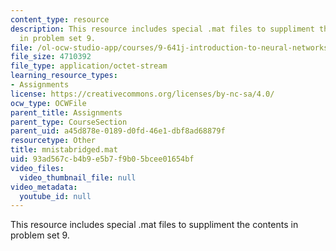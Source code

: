 ```yaml
---
content_type: resource
description: This resource includes special .mat files to suppliment the contents
  in problem set 9.
file: /ol-ocw-studio-app/courses/9-641j-introduction-to-neural-networks-spring-2005/93ad567cb4b9e5b7f9b05bcee01654bf_mnistabridged.mat
file_size: 4710392
file_type: application/octet-stream
learning_resource_types:
- Assignments
license: https://creativecommons.org/licenses/by-nc-sa/4.0/
ocw_type: OCWFile
parent_title: Assignments
parent_type: CourseSection
parent_uid: a45d878e-0189-d0fd-46e1-dbf8ad68879f
resourcetype: Other
title: mnistabridged.mat
uid: 93ad567c-b4b9-e5b7-f9b0-5bcee01654bf
video_files:
  video_thumbnail_file: null
video_metadata:
  youtube_id: null
---
```

This resource includes special .mat files to suppliment the contents in problem set 9.